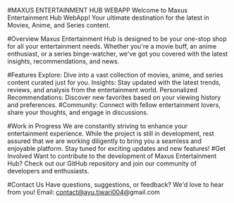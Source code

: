 #MAXUS ENTERTAINMENT HUB WEBAPP
Welcome to Maxus Entertainment Hub WebApp! Your ultimate destination for the latest in Movies, Anime, and Series content.

#Overview
Maxus Entertainment Hub is designed to be your one-stop shop for all your entertainment needs. Whether you're a movie buff, an anime enthusiast, or a series binge-watcher, we've got you covered with the latest insights, recommendations, and news.

#Features
Explore: Dive into a vast collection of movies, anime, and series content curated just for you.
Insights: Stay updated with the latest trends, reviews, and analysis from the entertainment world.
Personalized Recommendations: Discover new favorites based on your viewing history and preferences.
#Community: Connect with fellow entertainment lovers, share your thoughts, and engage in discussions.

#Work in Progress
We are constantly striving to enhance your entertainment experience. While the project is still in development, rest assured that we are working diligently to bring you a seamless and enjoyable platform.
Stay tuned for exciting updates and new features!
#Get Involved
Want to contribute to the development of Maxus Entertainment Hub? Check out our GitHub repository and join our community of developers and enthusiasts.

#Contact Us
Have questions, suggestions, or feedback? We'd love to hear from you!
Email: contact@ayu.tiwari004@gmail.com
